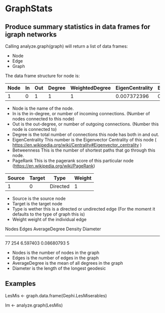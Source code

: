 # GraphStats

## Produce summary statistics in data frames for igraph networks


Calling analyze.graph(graph) will return a list of data frames: 

- Node
- Edge
- Graph 

The data frame structure for node is: 


|Node| In| Out | Degree |WeightedDegree |EigenCentrality |Betweenness |PageRank
|----| --- |---| -------|-------------- |--------------- |----------- |-------
|1   |   0 |  1|       1|            1  |  0.007372396   | 0.000000 |0.004003801


- Node is the name of the node.
- In is the in-degree, or number of incoming connections. (Number of nodes connected to this node)
- Out is the out-degree, or number of outgoing connections. (Number this node is connected to)
- Degree is the total number of connections this node has both in and out. 
- EigenCentrality This number is the Eigenvector Centrality of this node ( https://en.wikipedia.org/wiki/Centrality#Eigenvector_centrality )
- Betweenness This is the number of shortest paths that go through this node. 
- PageRank This is the pagerank score of this particular node (https://en.wikipedia.org/wiki/PageRank)


|Source| Target| Type     |Weight|
|------| ------ |-------- |-----|
|1      |0 |Directed |1|

- Source is the source node
- Target is the target node
- Type is wether this is a directed or undirected edge (For the moment it defaults to the type of graph this is)
- Weight weight of the individual edge

     
Nodes Edges AverageDegree Density    Diameter
----- ----- ------------- ---------- --------
   77   254     6.597403  0.08680793        5

- Nodes is the number of nodes in the graph
- Edges is the number of edges in the graph
- AverageDegree is the mean of all degrees in the graph
- Diameter is the length of the longest geodesic


## Examples
LesMis <- graph.data.frame(Gephi.LesMiserables)

lm <- analyze.graph(LesMis)
